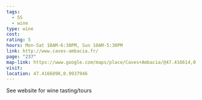 ```yaml
---
tags:
  - 5S
  - wine
type: wine
cost: 
rating: 5
hours: Mon-Sat 10AM-6:30PM, Sun 10AM-5:30PM
link: http://www.caves-ambacia.fr/
page: "237"
map-link: https://www.google.com/maps/place/Caves+Ambacia/@47.416614,0.9910868,17z/data=!3m1!4b1!4m6!3m5!1s0x47fcb564b7e88d29:0x4a068a7702f2f024!8m2!3d47.4166104!4d0.9936617!16s%2Fg%2F1tdf0qg1?entry=ttu&g_ep=EgoyMDI0MDkxMS4wIKXMDSoASAFQAw%3D%3D
visit: 
location: 47.4166898,0.9937946
---
```

See website for wine tasting/tours
